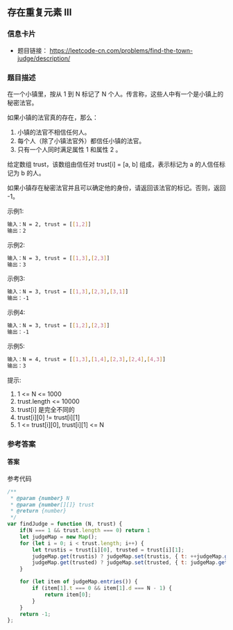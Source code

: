 ## 存在重复元素 III

### 信息卡片
- 题目链接： https://leetcode-cn.com/problems/find-the-town-judge/description/

### 题目描述
在一个小镇里，按从 1 到 N 标记了 N 个人。传言称，这些人中有一个是小镇上的秘密法官。

如果小镇的法官真的存在，那么：
1. 小镇的法官不相信任何人。
2. 每个人（除了小镇法官外）都信任小镇的法官。
3. 只有一个人同时满足属性 1 和属性 2 。

给定数组 trust，该数组由信任对 trust[i] = [a, b] 组成，表示标记为 a 的人信任标记为 b 的人。

如果小镇存在秘密法官并且可以确定他的身份，请返回该法官的标记。否则，返回 -1。

示例1:
```bash
输入：N = 2, trust = [[1,2]]
输出：2
```

示例2:
```bash
输入：N = 3, trust = [[1,3],[2,3]]
输出：3
```

示例3:
```bash
输入：N = 3, trust = [[1,3],[2,3],[3,1]]
输出：-1
```

示例4:
```bash
输入：N = 3, trust = [[1,2],[2,3]]
输出：-1
```

示例5:
```bash
输入：N = 4, trust = [[1,3],[1,4],[2,3],[2,4],[4,3]]
输出：3
```

提示: 
1. 1 <= N <= 1000
2. trust.length <= 10000
3. trust[i] 是完全不同的
4. trust[i][0] != trust[i][1]
5. 1 <= trust[i][0], trust[i][1] <= N

### 参考答案

#### 答案

参考代码
```javascript
/**
 * @param {number} N
 * @param {number[][]} trust
 * @return {number}
 */
var findJudge = function (N, trust) {
    if(N === 1 && trust.length === 0) return 1
    let judgeMap = new Map();
    for (let i = 0; i < trust.length; i++) {
        let trustis = trust[i][0], trusted = trust[i][1];
        judgeMap.get(trustis) ? judgeMap.set(trustis, { t: ++judgeMap.get(trustis)['t'], d: judgeMap.get(trustis)['d'] }) : judgeMap.set(trustis, { t: 1, d: 0 });
        judgeMap.get(trusted) ? judgeMap.set(trusted, { t: judgeMap.get(trusted)['t'], d: ++judgeMap.get(trusted)['d'] }) : judgeMap.set(trusted, { t: 0, d: 1 });
    }

    for (let item of judgeMap.entries()) {
        if (item[1].t === 0 && item[1].d === N - 1) {
            return item[0];
        }
    }
    return -1;
};
```
